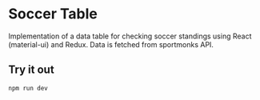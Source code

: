 # Soccer Table

Implementation of a data table for checking soccer standings using React (material-ui) and Redux. Data is fetched from sportmonks API.

## Try it out
```
npm run dev
```
